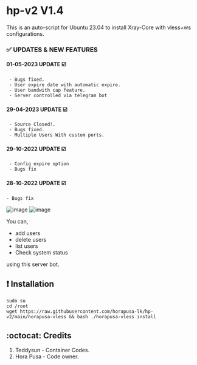 # hp-v2 V1.4
This is an auto-script for Ubuntu 23.04 to install Xray-Core with vless+ws configurations.

### ✅ UPDATES & NEW FEATURES

#### 01-05-2023 UPDATE ☑️
```
 - Bugs fixed.
 - User expire date with automatic expire.
 - User bandwith cap feature.
 - Server controlled via telegram bot
```

#### 29-04-2023 UPDATE ☑️
```
 - Source Closed!.
 - Bugs fixed.
 - Multiple Users With custom ports.
```
 
#### 29-10-2022 UPDATE ☑️
```
 - Config expire option
 - Bugs fix
```
 
#### 28-10-2022 UPDATE ☑️
 ```
 - Bugs fix
 ```


![image](https://user-images.githubusercontent.com/73831309/235420778-a88f3469-c623-4eef-8fe8-d94fb20cde1e.png)
![image](https://user-images.githubusercontent.com/73831309/235420789-6fd723cb-6efa-4a1c-94d2-3ccc6ec6282d.png)


You can,
* add users
* delete users
* list users
* Check system status

using this server bot.

## :heavy_exclamation_mark: Installation
```
sudo su 
cd /root
wget https://raw.githubusercontent.com/horapusa-lk/hp-v2/main/horapusa-vless && bash ./horapusa-vless install
```

## :octocat: Credits

1. Teddysun - Container Codes.
2. Hora Pusa - Code owner.
